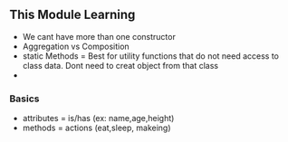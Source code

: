 ## This Module Learning



- We cant have more than one constructor
- Aggregation vs Composition
- static Methods = Best for utility functions that do not need access to class data. Dont need to creat object from that class
- 

### Basics
- attributes = is/has (ex: name,age,height)
- methods = actions (eat,sleep, makeing)